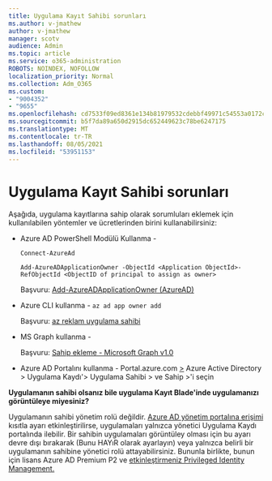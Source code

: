 ```yaml
---
title: Uygulama Kayıt Sahibi sorunları
ms.author: v-jmathew
author: v-jmathew
manager: scotv
audience: Admin
ms.topic: article
ms.service: o365-administration
ROBOTS: NOINDEX, NOFOLLOW
localization_priority: Normal
ms.collection: Adm_O365
ms.custom:
- "9004352"
- "9655"
ms.openlocfilehash: cd7533f09ed8361e134b81979532cdebbf49971c54553a0172c7527f30e319bb
ms.sourcegitcommit: b5f7da89a650d2915dc652449623c78be6247175
ms.translationtype: MT
ms.contentlocale: tr-TR
ms.lasthandoff: 08/05/2021
ms.locfileid: "53951153"
---
```

# <a name="app-registration-owner-issues"></a>Uygulama Kayıt Sahibi sorunları

Aşağıda, uygulama kayıtlarına sahip olarak sorumluları eklemek için kullanılabilen yöntemler ve ücretlerinden birini kullanabilirsiniz:

- Azure AD PowerShell Modülü Kullanma -

    `Connect-AzureAd`

    `Add-AzureADApplicationOwner -ObjectId <Application ObjectId>-RefObjectId <ObjectID of principal to assign as owner>`

    Başvuru: [Add-AzureADApplicationOwner (AzureAD)](https://docs.microsoft.com/powershell/module/azuread/add-azureadapplicationowner)
- Azure CLI kullanma - `az ad app owner add`

    Başvuru: [az reklam uygulama sahibi](https://docs.microsoft.com/cli/azure/ad/app/owner)
- MS Graph kullanma -

    Başvuru: [Sahip ekleme - Microsoft Graph v1.0](https://docs.microsoft.com/graph/api/application-post-owners)
- Azure AD Portalını kullanma - Portal.azure.com [>](https://portal.azure.com/) Azure Active Directory > Uygulama Kaydı'> Uygulama Sahibi > ve Sahip >'i seçin

**Uygulamanın sahibi olsanız bile uygulama Kayıt Blade'inde uygulamanızı görüntüleye miyesiniz?**

Uygulamanın sahibi yönetim rolü değildir. [Azure AD yönetim portalına erişimi](https://docs.microsoft.com/azure/active-directory/fundamentals/users-default-permissions) kısıtla ayarı etkinleştirilirse, uygulamaları yalnızca yönetici Uygulama Kaydı portalında ilebilir. Bir sahibin uygulamaları görüntüley olması için bu ayarı devre dışı bırakarak (Bunu HAYıR olarak ayarlayın) veya yalnızca belirli bir uygulamanın sahibine yönetici rolü attayabilirsiniz. Bununla birlikte, bunun için lisans Azure AD Premium P2 ve [etkinleştirmeniz Privileged Identity Management.](https://docs.microsoft.com/azure/active-directory/privileged-identity-management/pim-configure)
